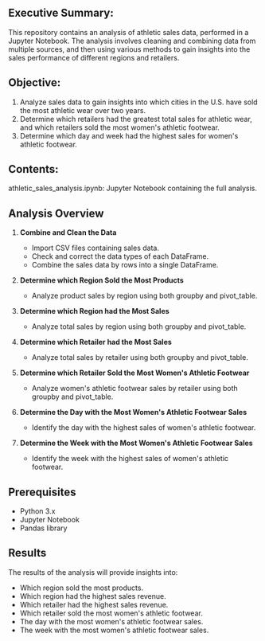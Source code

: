 ## Executive Summary:
This repository contains an analysis of athletic sales data, performed in a Jupyter Notebook. The analysis involves cleaning and combining data from multiple sources, and then using various methods to gain insights into the sales performance of different regions and retailers.

## Objective:
1. Analyze sales data to gain insights into which cities in the U.S. have sold the most athletic wear over two years.
2. Determine which retailers had the greatest total sales for athletic wear, and which retailers sold the most women's athletic footwear.
3. Determine which day and week had the highest sales for women's athletic footwear.

## Contents:
athletic_sales_analysis.ipynb: Jupyter Notebook containing the full analysis.

## Analysis Overview
1. **Combine and Clean the Data**
    * Import CSV files containing sales data.
    * Check and correct the data types of each DataFrame.
    * Combine the sales data by rows into a single DataFrame.
   
2. **Determine which Region Sold the Most Products**
    * Analyze product sales by region using both groupby and pivot_table.

3. **Determine which Region had the Most Sales**
    * Analyze total sales by region using both groupby and pivot_table.

4. **Determine which Retailer had the Most Sales**
    * Analyze total sales by retailer using both groupby and pivot_table.

5. **Determine which Retailer Sold the Most Women's Athletic Footwear**
    * Analyze women's athletic footwear sales by retailer using both groupby and pivot_table.

6. **Determine the Day with the Most Women's Athletic Footwear Sales**
    * Identify the day with the highest sales of women's athletic footwear.

7. **Determine the Week with the Most Women's Athletic Footwear Sales**
    * Identify the week with the highest sales of women's athletic footwear.


## Prerequisites
* Python 3.x
* Jupyter Notebook
* Pandas library

## Results

The results of the analysis will provide insights into:

* Which region sold the most products.
* Which region had the highest sales revenue.
* Which retailer had the highest sales revenue.
* Which retailer sold the most women's athletic footwear.
* The day with the most women's athletic footwear sales.
* The week with the most women's athletic footwear sales.






